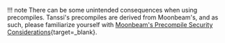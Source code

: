 !!! note
    There can be some unintended consequences when using precompiles. Tanssi's precompiles are derived from Moonbeam's, and as such, please familiarize yourself with [Moonbeam's Precompile Security Considerations](https://docs.moonbeam.network/builders/get-started/eth-compare/security){target=\_blank}.
